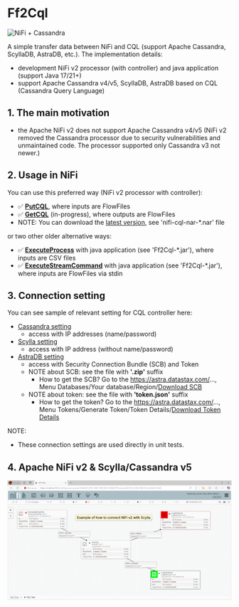 # Ff2Cql

![NiFi + Cassandra](https://github.com/george0st/Csv2Cql/blob/main/docs/assets/nifi_cassandra.png?raw=true)

A simple transfer data between NiFi and CQL (support Apache Cassandra, 
ScyllaDB, AstraDB, etc.). The implementation details:
 - development NiFi v2 processor (with controller) and java application (support Java 17/21+)
 - support Apache Cassandra v4/v5, ScyllaDB, AstraDB based on CQL (Cassandra Query Language)

## 1. The main motivation

 - the Apache NiFi v2 does not support Apache Cassandra v4/v5 (NiFi v2 removed 
   the Cassandra processor due to security vulnerabilities and unmaintained 
   code. The processor supported only Cassandra v3 not newer.)

## 2. Usage in NiFi

You can use this preferred way (NiFi v2 processor with controller):
 - ✅ [**PutCQL**](./nifi/cql-processor/docs/README.md#3-putcql-nifi-processor), where inputs are FlowFiles 
 - ✅ [**GetCQL**](./nifi/cql-processor/docs/README.md#4-getcql-nifi-processor) (in-progress), where outputs are FlowFiles
 - NOTE: You can download the [latest version](./nifi/cql-processor/output/), see 'nifi-cql-nar-*.nar' file 

or two other older alternative ways:
 - ✅ [**ExecuteProcess**](./console_app/Ff2Cql/docs/README.md#2-executeprocess-java-application) with java application (see 'Ff2Cql-*.jar'), where inputs are CSV files 
 - ✅ [**ExecuteStreamCommand**](./console_app/Ff2Cql/docs/README.md#3-executestreamcommand-java-application) with java application (see 'Ff2Cql-*.jar'), where inputs are FlowFiles via stdin

## 3. Connection setting

You can see sample of relevant setting for CQL controller here:
 - [Cassandra setting](./nifi/cql-processor/nifi-cql/src/test/test-cassandra.json)
   - access with IP addresses (name/password)
 - [Scylla setting](./nifi/cql-processor/nifi-cql/src/test/test-scylla.json)
   - access with IP address (without name/password)
 - [AstraDB setting](./nifi/cql-processor/nifi-cql/src/test/test-astra.json)
   - access with Security Connection Bundle (SCB) and Token
   - NOTE about SCB: see the file with **'.zip'** suffix
     - How to get the SCB? Go to the https://astra.datastax.com/...,
       Menu Databases/Your database/Region/[Download SCB](./docs/assets/astradb-download-SCB.png)
   - NOTE about token: see the file with **'token.json'** suffix
     - How to get the token? Go to the https://astra.datastax.com/...,
       Menu Tokens/Generate Token/Token Details/[Download Token Details](./docs/assets/astradb-download-token.png)
   
NOTE: 
 - These connection settings are used directly in unit tests.

## 4. Apache NiFi v2 & Scylla/Cassandra v5

[![Apache NiFi v2 & Scylla/Cassandra v5](./nifi/cql-processor/docs/assets/Apache_Nifi_Scylla_Cassandra_v5.png)](https://fivekg.onrender.com/images/ApacheNiFiv2&Scylla-Cassandra.mp4)
